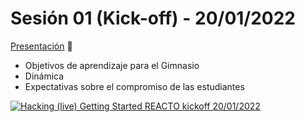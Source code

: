 # Sesión 01 (Kick-off) - 20/01/2022

[Presentación](https://docs.google.com/presentation/d/e/2PACX-1vTshigRPwn2LDstXmpcvCe_oGsgV_EHNCJPQwJ-xkW4mPq_9dEx5i5AbrnTX2Z0CfyCc99EGReTAjky/pub?start=false&loop=false&delayms=5000) 🔗

- Objetivos de aprendizaje para el Gimnasio
- Dinámica
- Expectativas sobre el compromiso de las estudiantes

[![Hacking (live) Getting Started REACTO kickoff 20/01/2022](https://i3.ytimg.com/vi/F5jaYjyXCGQ/hqdefault.jpg)](https://youtu.be/F5jaYjyXCGQ)
